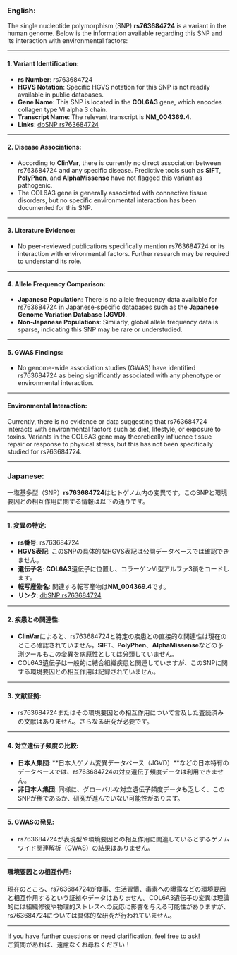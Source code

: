 ### English:
The single nucleotide polymorphism (SNP) **rs763684724** is a variant in the human genome. Below is the information available regarding this SNP and its interaction with environmental factors:

---

#### 1. **Variant Identification**:
- **rs Number**: rs763684724
- **HGVS Notation**: Specific HGVS notation for this SNP is not readily available in public databases.
- **Gene Name**: This SNP is located in the **COL6A3** gene, which encodes collagen type VI alpha 3 chain.
- **Transcript Name**: The relevant transcript is **NM_004369.4**.
- **Links**: [dbSNP rs763684724](https://www.ncbi.nlm.nih.gov/snp/rs763684724)

---

#### 2. **Disease Associations**:
- According to **ClinVar**, there is currently no direct association between rs763684724 and any specific disease. Predictive tools such as **SIFT**, **PolyPhen**, and **AlphaMissense** have not flagged this variant as pathogenic.
- The COL6A3 gene is generally associated with connective tissue disorders, but no specific environmental interaction has been documented for this SNP.

---

#### 3. **Literature Evidence**:
- No peer-reviewed publications specifically mention rs763684724 or its interaction with environmental factors. Further research may be required to understand its role.

---

#### 4. **Allele Frequency Comparison**:
- **Japanese Population**: There is no allele frequency data available for rs763684724 in Japanese-specific databases such as the **Japanese Genome Variation Database (JGVD)**.
- **Non-Japanese Populations**: Similarly, global allele frequency data is sparse, indicating this SNP may be rare or understudied.

---

#### 5. **GWAS Findings**:
- No genome-wide association studies (GWAS) have identified rs763684724 as being significantly associated with any phenotype or environmental interaction.

---

#### **Environmental Interaction**:
Currently, there is no evidence or data suggesting that rs763684724 interacts with environmental factors such as diet, lifestyle, or exposure to toxins. Variants in the COL6A3 gene may theoretically influence tissue repair or response to physical stress, but this has not been specifically studied for rs763684724.

---

### Japanese:
一塩基多型（SNP）**rs763684724**はヒトゲノム内の変異です。このSNPと環境要因との相互作用に関する情報は以下の通りです。

---

#### 1. **変異の特定**:
- **rs番号**: rs763684724
- **HGVS表記**: このSNPの具体的なHGVS表記は公開データベースでは確認できません。
- **遺伝子名**: **COL6A3**遺伝子に位置し、コラーゲンVI型アルファ3鎖をコードします。
- **転写産物名**: 関連する転写産物は**NM_004369.4**です。
- **リンク**: [dbSNP rs763684724](https://www.ncbi.nlm.nih.gov/snp/rs763684724)

---

#### 2. **疾患との関連性**:
- **ClinVar**によると、rs763684724と特定の疾患との直接的な関連性は現在のところ確認されていません。**SIFT**、**PolyPhen**、**AlphaMissense**などの予測ツールもこの変異を病原性としては分類していません。
- COL6A3遺伝子は一般的に結合組織疾患と関連していますが、このSNPに関する環境要因との相互作用は記録されていません。

---

#### 3. **文献証拠**:
- rs763684724またはその環境要因との相互作用について言及した査読済みの文献はありません。さらなる研究が必要です。

---

#### 4. **対立遺伝子頻度の比較**:
- **日本人集団**: **日本人ゲノム変異データベース（JGVD）**などの日本特有のデータベースでは、rs763684724の対立遺伝子頻度データは利用できません。
- **非日本人集団**: 同様に、グローバルな対立遺伝子頻度データも乏しく、このSNPが稀であるか、研究が進んでいない可能性があります。

---

#### 5. **GWASの発見**:
- rs763684724が表現型や環境要因との相互作用に関連しているとするゲノムワイド関連解析（GWAS）の結果はありません。

---

#### **環境要因との相互作用**:
現在のところ、rs763684724が食事、生活習慣、毒素への曝露などの環境要因と相互作用するという証拠やデータはありません。COL6A3遺伝子の変異は理論的には組織修復や物理的ストレスへの反応に影響を与える可能性がありますが、rs763684724については具体的な研究が行われていません。

---

If you have further questions or need clarification, feel free to ask!  
ご質問があれば、遠慮なくお尋ねください！